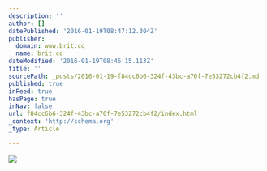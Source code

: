```yaml
---
description: ''
author: []
datePublished: '2016-01-19T08:47:12.304Z'
publisher:
  domain: www.brit.co
  name: brit.co
dateModified: '2016-01-19T08:46:15.113Z'
title: ''
sourcePath: _posts/2016-01-19-f84cc6b6-324f-43bc-a70f-7e53272cb4f2.md
published: true
inFeed: true
hasPage: true
inNav: false
url: f84cc6b6-324f-43bc-a70f-7e53272cb4f2/index.html
_context: 'http://schema.org'
_type: Article

---
```

![](http://pixel.brit.co/wp-content/uploads/2013/05/40-Mustache.jpg)